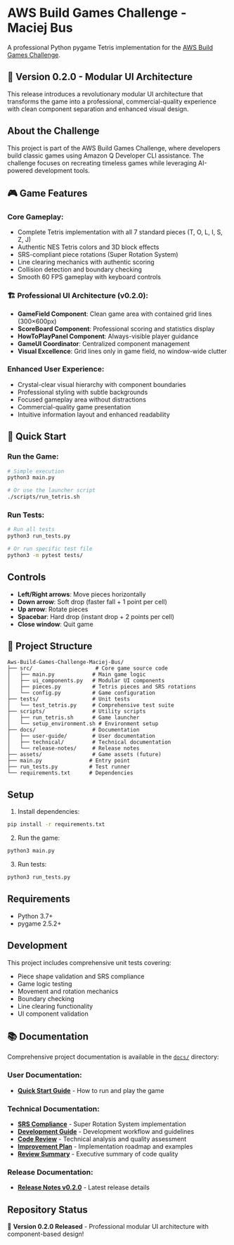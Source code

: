 # AWS Build Games Challenge - Maciej Bus

A professional Python pygame Tetris implementation for the [AWS Build Games Challenge](https://builder.aws.com/content/2y6egGcPAGQs8EwtQUM9KAONojz/build-games-challenge-build-classics-with-amazon-q-developer-cli).

## 🌟 **Version 0.2.0 - Modular UI Architecture**

This release introduces a revolutionary modular UI architecture that transforms the game into a professional, commercial-quality experience with clean component separation and enhanced visual design.

## About the Challenge

This project is part of the AWS Build Games Challenge, where developers build classic games using Amazon Q Developer CLI assistance. The challenge focuses on recreating timeless games while leveraging AI-powered development tools.

## 🎮 **Game Features**

### **Core Gameplay:**
- Complete Tetris implementation with all 7 standard pieces (T, O, L, I, S, Z, J)
- Authentic NES Tetris colors and 3D block effects
- SRS-compliant piece rotations (Super Rotation System)
- Line clearing mechanics with authentic scoring
- Collision detection and boundary checking
- Smooth 60 FPS gameplay with keyboard controls

### **🏗️ Professional UI Architecture (v0.2.0):**
- **GameField Component**: Clean game area with contained grid lines (300×600px)
- **ScoreBoard Component**: Professional scoring and statistics display
- **HowToPlayPanel Component**: Always-visible player guidance
- **GameUI Coordinator**: Centralized component management
- **Visual Excellence**: Grid lines only in game field, no window-wide clutter

### **Enhanced User Experience:**
- Crystal-clear visual hierarchy with component boundaries
- Professional styling with subtle backgrounds
- Focused gameplay area without distractions
- Commercial-quality game presentation
- Intuitive information layout and enhanced readability

## 🚀 **Quick Start**

### **Run the Game:**
```bash
# Simple execution
python3 main.py

# Or use the launcher script
./scripts/run_tetris.sh
```

### **Run Tests:**
```bash
# Run all tests
python3 run_tests.py

# Or run specific test file
python3 -m pytest tests/
```

## Controls

- **Left/Right arrows**: Move pieces horizontally
- **Down arrow**: Soft drop (faster fall + 1 point per cell)
- **Up arrow**: Rotate pieces
- **Spacebar**: Hard drop (instant drop + 2 points per cell)
- **Close window**: Quit game

## 📁 **Project Structure**

```
Aws-Build-Games-Challenge-Maciej-Bus/
├── src/                    # Core game source code
│   ├── main.py            # Main game logic
│   ├── ui_components.py   # Modular UI components
│   ├── pieces.py          # Tetris pieces and SRS rotations
│   └── config.py          # Game configuration
├── tests/                 # Unit tests
│   └── test_tetris.py     # Comprehensive test suite
├── scripts/               # Utility scripts
│   ├── run_tetris.sh      # Game launcher
│   └── setup_environment.sh # Environment setup
├── docs/                  # Documentation
│   ├── user-guide/        # User documentation
│   ├── technical/         # Technical documentation
│   └── release-notes/     # Release notes
├── assets/                # Game assets (future)
├── main.py               # Entry point
├── run_tests.py          # Test runner
└── requirements.txt      # Dependencies
```

## Setup

1. Install dependencies:
```bash
pip install -r requirements.txt
```

2. Run the game:
```bash
python3 main.py
```

3. Run tests:
```bash
python3 run_tests.py
```

## Requirements

- Python 3.7+
- pygame 2.5.2+

## Development

This project includes comprehensive unit tests covering:
- Piece shape validation and SRS compliance
- Game logic testing
- Movement and rotation mechanics
- Boundary checking
- Line clearing functionality
- UI component validation

## 📚 Documentation

Comprehensive project documentation is available in the [`docs/`](docs/) directory:

### **User Documentation:**
- **[Quick Start Guide](docs/user-guide/QUICK_START.md)** - How to run and play the game

### **Technical Documentation:**
- **[SRS Compliance](docs/technical/SRS_COMPLIANCE.md)** - Super Rotation System implementation
- **[Development Guide](docs/DEV_BRANCH_README.md)** - Development workflow and guidelines
- **[Code Review](docs/CODE_REVIEW.md)** - Technical analysis and quality assessment  
- **[Improvement Plan](docs/IMPROVEMENT_PLAN.md)** - Implementation roadmap and examples
- **[Review Summary](docs/REVIEW_SUMMARY.md)** - Executive summary of code quality

### **Release Documentation:**
- **[Release Notes v0.2.0](docs/release-notes/RELEASE_NOTES_v0.2.0.md)** - Latest release details

## Repository Status

🌟 **Version 0.2.0 Released** - Professional modular UI architecture with component-based design!
